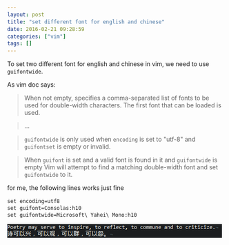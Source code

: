 ```yaml
---
layout: post
title: "set different font for english and chinese"
date: 2016-02-21 09:28:59
categories: ["vim"]
tags: []
---
```


To set two different font for english and chinese in vim, we need to use `guifontwide`.

As vim doc says:

> When not empty, specifies a comma-separated list of fonts to be used for double-width characters.  The first font that can be loaded is used.

> ...

> `guifontwide` is only used when `encoding` is set to "utf-8" and `guifontset`
is empty or invalid.

> When `guifont` is set and a valid font is found in it and `guifontwide` is empty Vim will attempt to find a matching double-width font and set `guifontwide` to it.

for me, the following lines works just fine

```vim
set encoding=utf8
set guifont=Consolas:h10
set guifontwide=Microsoft\ Yahei\ Mono:h10
```
![vim-font](../../assets/images/vim-font.png)
